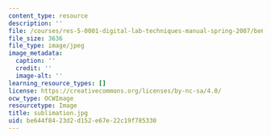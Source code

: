 ```yaml
---
content_type: resource
description: ''
file: /courses/res-5-0001-digital-lab-techniques-manual-spring-2007/be644f8423d2d152e67e22c19f785330_sublimation.jpg
file_size: 3636
file_type: image/jpeg
image_metadata:
  caption: ''
  credit: ''
  image-alt: ''
learning_resource_types: []
license: https://creativecommons.org/licenses/by-nc-sa/4.0/
ocw_type: OCWImage
resourcetype: Image
title: sublimation.jpg
uid: be644f84-23d2-d152-e67e-22c19f785330
---
```

